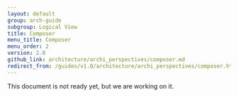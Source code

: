 ```yaml
---
layout: default
group: arch-guide
subgroup: Logical View
title: Composer
menu_title: Composer
menu_order: 2
version: 2.0
github_link: architecture/archi_perspectives/composer.md
redirect_from: /guides/v1.0/architecture/archi_perspectives/composer.html
---
```


This document is not ready yet, but we are working on it.

